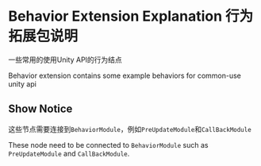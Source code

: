 # Behavior Extension Explanation 行为拓展包说明
一些常用的使用Unity API的行为结点

Behavior extension contains some example behaviors for common-use unity api

## Show Notice
这些节点需要连接到``BehaviorModule``，例如``PreUpdateModule``和``CallBackModule``

These node need to be connected to ``BehaviorModule`` such as ``PreUpdateModule`` and ``CallBackModule``.